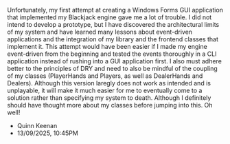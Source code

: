 Unfortunately, my first attempt at creating a Windows Forms GUI application that implemented my Blackjack engine gave me a lot of trouble. I did not intend to develop a prototype, but I have discovered the architectural limits of my system and have learned many lessons about event-driven applications and the integration of my library and the frontend classes that implement it. This attempt would have been easier if I made my engine event-driven from the beginning and tested the events thoroughly in a CLI application instead of rushing into a GUI application first. I also must adhere better to the principles of DRY and need to also be mindful of the coupling of my classes (PlayerHands and Players, as well as DealerHands and Dealers). Although this version laregly does not work as intended and is unplayable, it will make it much easier for me to eventually come to a solution rather than specifying my system to death. Although I definitely should have thought more about my classes before jumping into this. Oh well!

- Quinn Keenan
- 13/09/2025, 10:45PM
